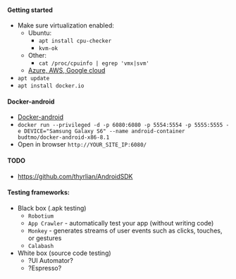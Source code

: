 #### Getting started
* Make sure virtualization enabled:
    * Ubuntu:
        * `apt install cpu-checker`
        * `kvm-ok`
    * Other:
        * `cat /proc/cpuinfo | egrep 'vmx|svm'`
    * [Azure, AWS, Google cloud](https://github.com/budtmo/docker-android/blob/master/README_CLOUD.md)
* `apt update`
* `apt install docker.io`

#### Docker-android
* [Docker-android](https://github.com/budtmo/docker-android)
* `docker run --privileged -d -p 6080:6080 -p 5554:5554 -p 5555:5555 -e DEVICE="Samsung Galaxy S6" --name android-container budtmo/docker-android-x86-8.1`
* Open in browser `http://YOUR_SITE_IP:6080/`

#### TODO
* https://github.com/thyrlian/AndroidSDK

#### Testing frameworks:
* Black box (.apk testing)
    * `Robotium`
    * `App Crawler` - automatically test your app (without writing code)
    * `Monkey` - generates streams of user events such as clicks, touches, or gestures
    * `Calabash`
* White box (source code testing)
    * ?UI Automator?
    * ?Espresso?

